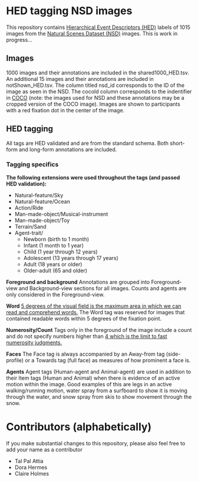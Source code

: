 # HED tagging NSD images
This repository contains [Hierarchical Event Descriptors (HED)](https://www.hedtags.org/) labels of 1015 images from the [Natural Scenes Dataset (NSD)](https://naturalscenesdataset.org/) images. This is work in progress...

## Images
1000 images and their annotations are included in the shared1000_HED.tsv. An additional 15 images and their annotations are included in notShown_HED.tsv. The column titled nsd_id corresponds to the ID of the image as seen in the NSD. The cocoId column corresponds to the indentifier in [COCO](https://cocodataset.org/#home) (note: the images used for NSD and these annotations may be a cropped version of the COCO image). Images are shown to participants with a red fixation dot in the center of the image.

## HED tagging
All tags are HED validated and are from the standard schema. Both short-form and long-form annotations are included.

### Tagging specifics
**The following extensions were used throughout the tags (and passed HED validation):**
- Natural-feature/Sky
- Natural-feature/Ocean
- Action/Ride
- Man-made-object/Musical-instrument
- Man-made-object/Toy
- Terrain/Sand
- Agent-trait/
    - Newborn (birth to 1 month)
    - Infant (1 month to 1 year)
    - Child (1 year through 12 years)
    - Adolescent (13 years through 17 years)
    - Adult (18 years or older)
    - Older-adult (65 and older)
  
**Foreground and background**
Annotations are grouped into Foreground-view and Background-view sections for all images. Counts and agents are only considered in the Foreground-view.

**Word**
[5 degrees of the visual field is the maximum area in which we can read and comprehend words.](https://doi.org/10.1101/2021.09.14.460238) The Word tag was reserved for images that contained readable words within 5 degrees of the fixation point.

**Numerosity/Count**
Tags only in the foreground of the image include a count and do not specify numbers higher than [4 which is the limit to fast numerosity judgments.](https://doi.org/10.1068/p050327)

**Faces**
The Face tag is always accompanied by an Away-from tag (side-profile) or a Towards tag (full face) as measures of how prominent a face is.

**Agents**
Agent tags (Human-agent and Animal-agent) are used in addition to their Item tags (Human and Animal) when there is evidence of an active motion within the image. Good examples of this are legs in an active walking/running motion, water spray from a surfboard to show it is moving through the water, and snow spray from skis to show movement through the snow.

# Contributors (alphabetically)
If you make substantial changes to this repository, please also feel free to add your name as a contributor
- Tal Pal Attia
- Dora Hermes
- Claire Holmes 
